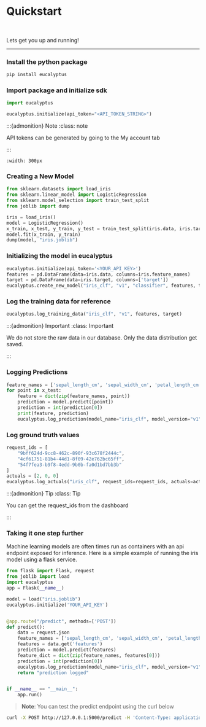 # Quickstart

<br/>

Lets get you up and running!
___

### Install the python package

```python
pip install eucalyptus
```

### Import package and initialize sdk
```python
import eucalyptus

eucalyptus.initialize(api_token="<API_TOKEN_STRING>")
```


:::{admonition} Note
:class: note

API tokens can be generated by going to the My account tab

:::

```{image} ../images/api-key-screenshot.png
:width: 300px
```

### Creating a New Model
```python
from sklearn.datasets import load_iris
from sklearn.linear_model import LogisticRegression
from sklearn.model_selection import train_test_split
from joblib import dump

iris = load_iris()
model = LogisticRegression()
x_train, x_test, y_train, y_test = train_test_split(iris.data, iris.target, test_size=0.25)
model.fit(x_train, y_train)
dump(model, "iris.joblib")
```

### Initializing the model in eucalyptus
```python
eucalyptus.initialize(api_token='<YOUR_API_KEY>')
features = pd.DataFrame(data=iris.data, columns=iris.feature_names)
target = pd.DataFrame(data=iris.target, columns=['target'])
eucalyptus.create_new_model("iris_clf", "v1", "classifier", features, target)
```

### Log the training data for reference
```python
eucalyptus.log_training_data("iris_clf", "v1", features, target)
```

:::{admonition} Important
:class: Important

We do not store the raw data in our database. Only the data distribution get saved.

:::

### Logging Predictions
```python
feature_names = ['sepal_length_cm', 'sepal_width_cm', 'petal_length_cm', 'petal_width_cm']
for point in x_test:
    feature = dict(zip(feature_names, point))
    prediction = model.predict([point])
    prediction = int(prediction[0])
    print(feature, prediction)
    eucalyptus.log_prediction(model_name="iris_clf", model_version="v1", features=feature prediction=prediction)
```

### Log ground truth values
```python
request_ids = [
    "9bff624d-9cc8-462c-890f-93c678f2444c",
    "4cf61751-81b4-44d1-8f09-42e762bc65ff",
    "54f7fea3-b9f8-4edd-9b0b-fa0d1bd7bb3b"
]
actuals = [2, 0, 0]
eucalyptus.log_actuals("iris_clf", request_ids=request_ids, actuals=actuals)
```

:::{admonition} Tip
:class: Tip

You can get the request_ids from the dashboard

:::

### Taking it one step further
Machine learning models are often times run as containers with an api endpoint exposed for inference. 
Here is a simple example of running the iris model using a flask service.

```python
from flask import Flask, request
from joblib import load
import eucalyptus
app = Flask(__name__)

model = load("iris.joblib")
eucalyptus.initialize('YOUR_API_KEY')


@app.route("/predict", methods=['POST'])
def predict():
    data = request.json
    feature_names = ['sepal_length_cm', 'sepal_width_cm', 'petal_length_cm', 'petal_width_cm']
    features = data.get('features')
    prediction = model.predict(features)
    feature_dict = dict(zip(feature_names, features[0]))
    prediction = int(prediction[0])
    eucalyptus.log_prediction(model_name="iris_clf", model_version="v1", features=feature_dict, prediction=prediction)
    return "prediction logged"


if __name__ == "__main__":
    app.run()

```

> **Note**: You can test the predict endpoint using the curl below

```bash
curl -X POST http://127.0.0.1:5000/predict -H 'Content-Type: application/json' -d '{ "features": [[1,2,3,4]] }'
```


